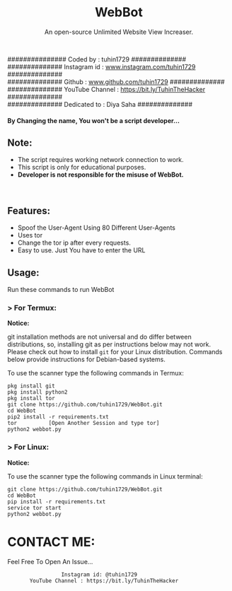 <h1 align="center">WebBot

</h1>
<p align="center">An open-source Unlimited Website View Increaser.</p><br>


###############  Coded by      : tuhin1729 ##############<br>
##############  Instagram id   : www.instagram.com/tuhin1729 ##############<br>
##############  Github         : www.github.com/tuhin1729 ##############<br>
############## YouTube Channel : https://bit.ly/TuhinTheHacker ##############<br>
############## Dedicated to    : Diya Saha ##############<br>



#### By Changing the name, You won't be a script developer...

## Note:

- The script requires working network connection to work.
- This script is only for educational purposes.
- **Developer is not responsible for the misuse of WebBot.**
<br>

## Features:

- Spoof the User-Agent Using 80 Different User-Agents
- Uses tor
- Change the tor ip after every requests.
- Easy to use. Just You have to enter the URL 

## Usage:

Run these commands to run WebBot

### > For Termux:

**Notice:** 

git installation methods are not universal and do differ between distributions,
so, installing git as per instructions below may not work.
Please check out how to install `git` for your Linux distribution.
Commands below provide instructions for Debian-based systems.

To use the scanner type the following commands in Termux:
```
pkg install git
pkg install python2
pkg install tor
git clone https://github.com/tuhin1729/WebBot.git
cd WebBot
pip2 install -r requirements.txt
tor          [Open Another Session and type tor]
python2 webbot.py
```

### > For Linux:

**Notice:** 

To use the scanner type the following commands in Linux terminal:
```
git clone https://github.com/tuhin1729/WebBot.git
cd WebBot
pip install -r requirements.txt
service tor start
python2 webbot.py
```



# CONTACT ME:

Feel Free To Open An Issue...

```
                 Instagram id: @tuhin1729
       YouTube Channel : https://bit.ly/TuhinTheHacker
```



